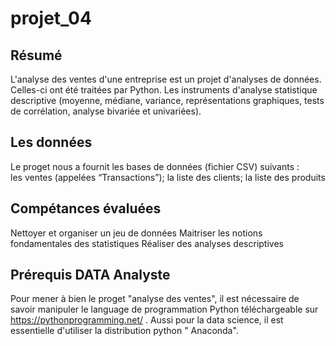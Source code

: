 # projet_04
## Résumé 
L'analyse des ventes d'une entreprise  est un projet d'analyses de données. Celles-ci ont été traitées par Python. Les instruments d'analyse statistique descriptive (moyenne, médiane, variance, représentations graphiques, tests de corrélation, analyse bivariée  et univariées).
## Les données 
Le proget nous a fournit les bases de données (fichier CSV) suivants :  
les ventes (appelées “Transactions”);
la liste des clients;
la liste des produits
## Compétances évaluées 
Nettoyer et organiser un jeu de données
Maitriser les notions fondamentales des statistiques 
Réaliser des analyses descriptives
## Prérequis DATA Analyste
Pour mener à bien le proget "analyse des ventes", il est nécessaire de savoir manipuler le language de programmation Python téléchargeable sur https://pythonprogramming.net/ . Aussi  pour la data science, il est essentielle d'utiliser la distribution python " Anaconda". 
